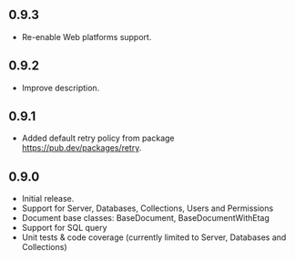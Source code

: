 ## 0.9.3

- Re-enable Web platforms support.

## 0.9.2

- Improve description.

## 0.9.1

- Added default retry policy from package https://pub.dev/packages/retry.

## 0.9.0

- Initial release.
- Support for Server, Databases, Collections, Users and Permissions
- Document base classes: BaseDocument, BaseDocumentWithEtag
- Support for SQL query
- Unit tests & code coverage (currently limited to Server, Databases and Collections)
